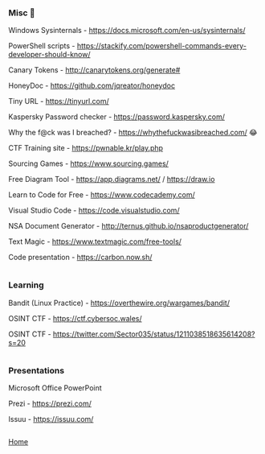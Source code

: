 ### Misc :small_blue_diamond:

Windows Sysinternals - https://docs.microsoft.com/en-us/sysinternals/

PowerShell scripts - https://stackify.com/powershell-commands-every-developer-should-know/

Canary Tokens - http://canarytokens.org/generate#

HoneyDoc - https://github.com/jqreator/honeydoc

Tiny URL - https://tinyurl.com/

Kaspersky Password checker - https://password.kaspersky.com/

Why the f@ck was I breached? - https://whythefuckwasibreached.com/ 😂

CTF Training site - https://pwnable.kr/play.php

Sourcing Games - https://www.sourcing.games/

Free Diagram Tool - https://app.diagrams.net/ / https://draw.io

Learn to Code for Free - https://www.codecademy.com/

Visual Studio Code - https://code.visualstudio.com/

NSA Document Generator - http://ternus.github.io/nsaproductgenerator/

Text Magic - https://www.textmagic.com/free-tools/

Code presentation - https://carbon.now.sh/

```

```

### Learning

Bandit (Linux Practice) - https://overthewire.org/wargames/bandit/

OSINT CTF - https://ctf.cybersoc.wales/

OSINT CTF - https://twitter.com/Sector035/status/1211038518635614208?s=20

```

```

### Presentations

Microsoft Office PowerPoint

Prezi - https://prezi.com/

Issuu - https://issuu.com/

```

```

[Home](https://github.com/WilliamThomas-sec/Opensource-tools/blob/master/README.md#index-%E2%84%B9%EF%B8%8F)

